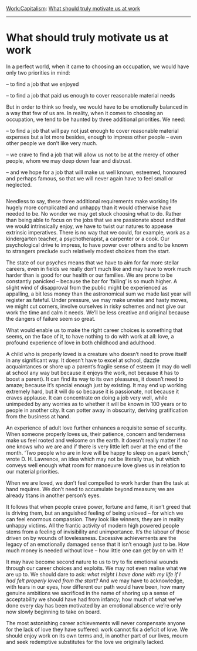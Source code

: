 [Work:](https://www.theschooloflife.com/thebookoflife/category/work/)[Capitalism](https://www.theschooloflife.com/thebookoflife/category/work/capitalism/): [What should truly motivate us at work](https://www.theschooloflife.com/thebookoflife/what-should-truly-motivate-us-at-work/)

* * *

# What should truly motivate us at work

In a perfect world, when it came to choosing an occupation, we would have only two priorities in mind:

– to find a job that we enjoyed

– to find a job that paid us enough to cover reasonable material needs

But in order to think so freely, we would have to be emotionally balanced in a way that few of us are. In reality, when it comes to choosing an occupation, we tend to be haunted by three additional priorities. We need:

– to find a job that will pay not just enough to cover reasonable material expenses but a lot more besides, enough to impress other people – even other people we don’t like very much.

– we crave to find a job that will allow us not to be at the mercy of other people, whom we may deep down fear and distrust.

– and we hope for a job that will make us well known, esteemed, honoured and perhaps famous, so that we will never again have to feel small or neglected.

<figure class="aligncenter"><img src="https://www.theschooloflife.com/thebookoflife/wp-content/uploads/2020/07/2771b7469148f81f3b093b0f90ce66df.jpg" alt="" class="wp-image-24907"></figure>

Needless to say, these three additional requirements make working life hugely more complicated and unhappy than it would otherwise have needed to be. No wonder we may get stuck choosing what to do. Rather than being able to focus on the jobs that we are passionate about and that we would intrinsically enjoy, we have to twist our natures to appease extrinsic imperatives. There is no way that we could, for example, work as a kindergarten teacher, a psychotherapist, a carpenter or a cook. Our psychological drive to impress, to have power over others and to be known to strangers preclude such relatively modest choices from the start.

The state of our psyches means that we have to aim for far more stellar careers, even in fields we really don’t much like and may have to work much harder than is good for our health or our families. We are prone to be constantly panicked – because the bar for ‘failing’ is so much higher. A slight wind of disapproval from the public might be experienced as appalling, a bit less money than the astronomical sum we made last year will register as fateful. Under pressure, we may make unwise and hasty moves, we might cut corners, involve ourselves in risky schemes and not give our work the time and calm it needs. We’ll be less creative and original because the dangers of failure seem so great.

What would enable us to make the right career choices is something that seems, on the face of it, to have nothing to do with work at all: love, a profound experience of love in both childhood and adulthood.

A child who is properly loved is a creature who doesn’t need to prove itself in any significant way. It doesn’t have to excel at school, dazzle acquaintances or shore up a parent’s fragile sense of esteem (it may do well at school any way but because it enjoys the work, not because it has to boost a parent). It can find its way to its own pleasures, it doesn’t need to amaze; because it’s special enough just by existing. It may end up working extremely hard, but it will do so because it is passionate, not because it craves applause. It can concentrate on doing a job very well, while unimpeded by any worries as to whether it will be known in 100 years or to people in another city. It can potter away in obscurity, deriving gratification from the business at hand.

An experience of adult love further enhances a requisite sense of security. When someone properly loves us, their patience, concern and tenderness make us feel rooted and welcome on the earth. It doesn’t really matter if no one knows who we are and if there is very little left over at the end of the month. ‘Two people who are in love will be happy to sleep on a park bench,’ wrote D. H. Lawrence, an idea which may not be literally true, but which conveys well enough what room for manoeuvre love gives us in relation to our material priorities.

When we are loved, we don’t feel compelled to work harder than the task at hand requires. We don’t need to accumulate beyond measure; we are already titans in another person’s eyes.&nbsp;

It follows that when people crave power, fortune and fame, it isn’t greed that is driving them, but an anguished feeling of being unloved – for which we can feel enormous compassion. They look like winners, they are in reality unhappy victims. All the frantic activity of modern high powered people stems from a feeling of invisibility and unimportance. It’s the labour of those driven on by wounds of lovelessness. Excessive achievements are the legacy of an emotionally damaged sense that it isn’t enough just to be. How much money is needed without love – how little one can get by on with it!

It may have become second nature to us to try to fix emotional wounds through our career choices and exploits. We may not even realise what we are up to. We should dare to ask: _what might I have done with my life if I had felt properly loved from the start?_ And we may have to acknowledge, with tears in our eyes, how different our path would have been, how many genuine ambitions we sacrificed in the name of shoring up a sense of acceptability we should have had from infancy; how much of what we’ve done every day has been motivated by an emotional absence we’re only now slowly beginning to take on board.

The most astonishing career achievements will never compensate anyone for the lack of love they have suffered: work cannot fix a deficit of love. We should enjoy work on its own terms and, in another part of our lives, mourn and seek redemptive substitutes for the love we originally lacked.
